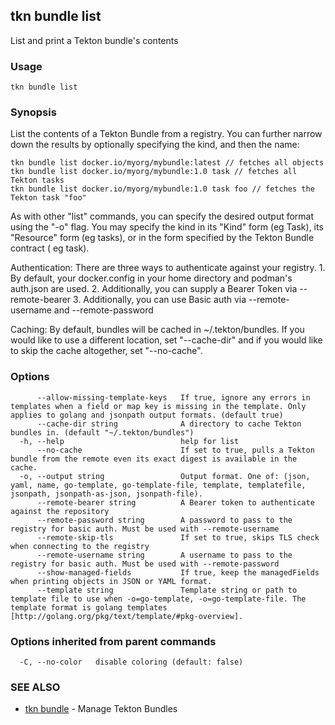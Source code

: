## tkn bundle list

List and print a Tekton bundle's contents

### Usage

```
tkn bundle list
```

### Synopsis

List the contents of a Tekton Bundle from a registry. You can further narrow down the results by 
optionally specifying the kind, and then the name:

	tkn bundle list docker.io/myorg/mybundle:latest // fetches all objects
	tkn bundle list docker.io/myorg/mybundle:1.0 task // fetches all Tekton tasks
	tkn bundle list docker.io/myorg/mybundle:1.0 task foo // fetches the Tekton task "foo"

As with other "list" commands, you can specify the desired output format using the "-o" flag. You may specify the kind
in its "Kind" form (eg Task), its "Resource" form (eg tasks), or in the form specified by the Tekton Bundle contract (
eg task).

Authentication:
	There are three ways to authenticate against your registry.
	1. By default, your docker.config in your home directory and podman's auth.json are used.
	2. Additionally, you can supply a Bearer Token via --remote-bearer
	3. Additionally, you can use Basic auth via --remote-username and --remote-password

Caching:
    By default, bundles will be cached in ~/.tekton/bundles. If you would like to use a different location, set 
"--cache-dir" and if you would like to skip the cache altogether, set "--no-cache".


### Options

```
      --allow-missing-template-keys   If true, ignore any errors in templates when a field or map key is missing in the template. Only applies to golang and jsonpath output formats. (default true)
      --cache-dir string              A directory to cache Tekton bundles in. (default "~/.tekton/bundles")
  -h, --help                          help for list
      --no-cache                      If set to true, pulls a Tekton bundle from the remote even its exact digest is available in the cache.
  -o, --output string                 Output format. One of: (json, yaml, name, go-template, go-template-file, template, templatefile, jsonpath, jsonpath-as-json, jsonpath-file).
      --remote-bearer string          A Bearer token to authenticate against the repository
      --remote-password string        A password to pass to the registry for basic auth. Must be used with --remote-username
      --remote-skip-tls               If set to true, skips TLS check when connecting to the registry
      --remote-username string        A username to pass to the registry for basic auth. Must be used with --remote-password
      --show-managed-fields           If true, keep the managedFields when printing objects in JSON or YAML format.
      --template string               Template string or path to template file to use when -o=go-template, -o=go-template-file. The template format is golang templates [http://golang.org/pkg/text/template/#pkg-overview].
```

### Options inherited from parent commands

```
  -C, --no-color   disable coloring (default: false)
```

### SEE ALSO

* [tkn bundle](tkn_bundle.md)	 - Manage Tekton Bundles

